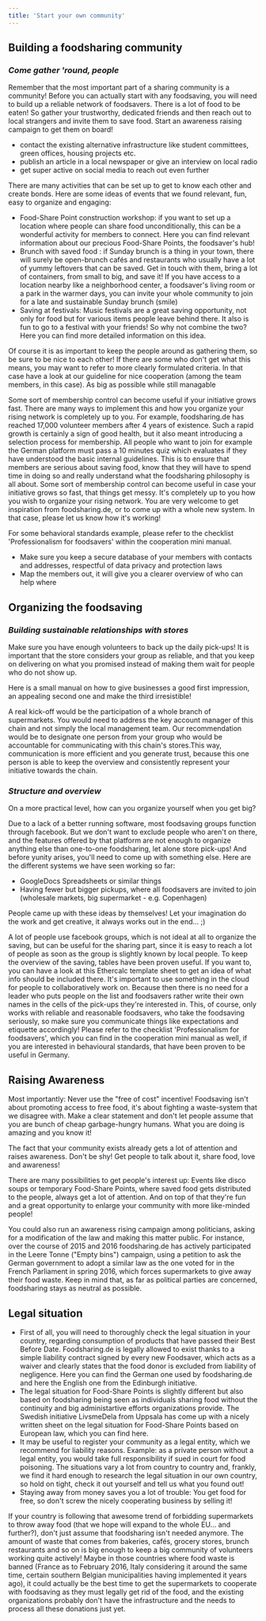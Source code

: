 ```yaml
---
title: 'Start your own community'
---
```


## Building a foodsharing community
### _Come gather 'round, people_

Remember that the most important part of a sharing community is a community! Before you can actually start with any foodsaving, you will need to build up a reliable network of foodsavers. There is a lot of food to be eaten! So gather your trustworthy, dedicated friends and then reach out to local strangers and invite them to save food. Start an awareness raising campaign to get them on board!

* contact the existing alternative infrastructure like student committees, green offices, housing projects etc.
* publish an article in a local newspaper or give an interview on local radio
* get super active on social media to reach out even further

There are many activities that can be set up to get to know each other and create bonds. Here are some ideas of events that we found relevant, fun, easy to organize and engaging:

* Food-Share Point construction workshop: if you want to set up a location where people can share food unconditionally, this can be a wonderful activity for members to connect. Here you can find relevant information about our precious Food-Share Points, the foodsaver's hub!
* Brunch with saved food : if Sunday brunch is a thing in your town, there will surely be open-brunch cafés and restaurants who usually have a lot of yummy leftovers that can be saved. Get in touch with them, bring a lot of containers, from small to big, and save it! If you have access to a location nearby like a neighborhood center, a foodsaver's living room or a park in the warmer days, you can invite your whole community to join for a late and sustainable Sunday brunch (smile)
* Saving at festivals: Music festivals are a great saving opportunity, not only for food but for various items people leave behind there. It also is fun to go to a festival with your friends! So why not combine the two? Here you can find more detailed information on this idea.

Of course it is as important to keep the people around as gathering them, so be sure to be nice to each other! If there are some who don't get what this means, you may want to refer to more clearly formulated criteria. In that case have a look at our guideline for nice cooperation (among the team members, in this case).
As big as possible while still managable

Some sort of membership control can become useful if your initiative grows fast. There are many ways to implement this and how you organize your rising network is completely up to you. For example, foodsharing.de has reached 17,000 volunteer members after 4 years of existence. Such a rapid growth is certainly a sign of good health, but it also meant introducing a selection process for membership. All people who want to join for example the German platform must pass a 10 minutes quiz which evaluates if they have understood the basic internal guidelines. This is to ensure that members are serious about saving food, know that they will have to spend time in doing so and really understand what the foodsharing philosophy is all about. Some sort of membership control can become useful in case your initiative grows so fast, that things get messy. It's completely up to you how you wish to organize your rising network. You are very welcome to get inspiration from foodsharing.de, or to come up with a whole new system. In that case, please let us know how it's working!

For some behavioral standards example, please refer to the checklist 'Professionalism for foodsavers' within the cooperation mini manual.

* Make sure you keep a secure database of your members with contacts and addresses, respectful of data privacy and protection laws
* Map the members out, it will give you a clearer overview of who can help where

## Organizing the foodsaving
### _Building sustainable relationships with stores_

Make sure you have enough volunteers to back up the daily pick-ups! It is important that the store considers your group as reliable, and that you keep on delivering on what you promised instead of making them wait for people who do not show up.

Here is a small manual on how to give businesses a good first impression, an appealing second one and make the third irresistible!

A real kick-off would be the participation of a whole branch of supermarkets. You would need to address the key account manager of this chain and not simply the local management team. Our recommendation would be to designate one person from your group who would be accountable for communicating with this chain's stores.This way, communication is more efficient and you generate trust, because this one person is able to keep the overview and consistently represent your initiative towards the chain.

### _Structure and overview_

On a more practical level, how can you organize yourself when you get big?

Due to a lack of a better running software, most foodsaving groups function through facebook. But we don't want to exclude people who aren't on there, and the features offered by that platform are not enough to organize anything else than one-to-one foodsharing, let alone store pick-ups! And before yunity arises, you'll need to come up with something else. Here are the different systems we have seen working so far:

* GoogleDocs Spreadsheets or similar things
* Having fewer but bigger pickups, where all foodsavers are invited to join (wholesale markets, big supermarket - e.g. Copenhagen)

People came up with these ideas by themselves! Let your imagination do the work and get creative, it always works out in the end... ;)

A lot of people use facebook groups, which is not ideal at all to organize the saving, but can be useful for the sharing part, since it is easy to reach a lot of people as soon as the group is slightly known by local people. To keep the overview of the saving, tables have been proven useful. If you want to, you can have a look at this Ethercalc template sheet to get an idea of what info should be included there. It's important to use something in the cloud for people to collaboratively work on. Because then there is no need for a leader who puts people on the list and foodsavers rather write their own names in the cells of the pick-ups they're interested in. This, of course, only works with reliable and reasonable foodsavers, who take the foodsaving seriously, so make sure you communicate things like expectations and etiquette accordingly! Please refer to the checklist 'Professionalism for foodsavers', which you can find in the cooperation mini manual as well, if you are interested in behavioural standards, that have been proven to be useful in Germany.

## Raising Awareness

Most importantly: Never use the "free of cost" incentive!
Foodsaving isn't about promoting access to free food, it's about fighting a waste-system that we disagree with.
Make a clear statement and don't let people assume that you are bunch of cheap garbage-hungry humans.
What you are doing is amazing and you know it!

The fact that your community exists already gets a lot of attention and raises awareness. Don't be shy! Get people to talk about it, share food, love and awareness!

There are many possibilities to get people's interest up: Events like disco soups or temporary Food-Share Points, where saved food gets distributed to the people, always get a lot of attention. And on top of that they're fun and a great opportunity to enlarge your community with more like-minded people!

You could also run an awareness rising campaign among politicians, asking for a modification of the law and making this matter public.
For instance, over the course of 2015 and 2016 foodsharing.de has actively participated in the Leere Tonne ("Empty bins") campaign, using a petition to ask the German government to adopt a similar law as the one voted for in the French Parliament in spring 2016, which forces supermarkets to give away their food waste.
Keep in mind that, as far as political parties are concerned, foodsharing stays as neutral as possible.

## Legal situation

* First of all, you will need to thoroughly check the legal situation in your country, regarding consumption of products that have passed their Best Before Date. Foodsharing.de is legally allowed to exist thanks to a simple liability contract signed by every new Foodsaver, which acts as a waiver and clearly states that the food donor is excluded from liability of negligence. Here you can find the German one used by foodsharing.de and here the English one from the Edinburgh initiative.
* The legal situation for Food-Share Points is slightly different but also based on foodsharing being seen as individuals sharing food without the continuity and big administartive efforts organizations provide. The Swedish initiative LivsmeDela from Uppsala has come up with a nicely written sheet on the legal situation for Food-Share Points based on European law, which you can find here.
* It may be useful to register your community as a legal entity, which we recommend for liability reasons. Example: as a private person without a legal entity, you would take full responsibility if sued in court for food poisoning. The situations vary a lot from country to country and, frankly, we find it hard enough to research the legal situation in our own country, so hold on tight, check it out yourself and tell us what you found out!
* Staying away from money saves you a lot of trouble: You get food for free, so don't screw the nicely cooperating business by selling it!

If your country is following that awesome trend of forbidding supermarkets to throw away food (that we hope will expand to the whole EU... and further?), don't just assume that foodsharing isn't needed anymore. The amount of waste that comes from bakeries, cafés, grocery stores, brunch restaurants and so on is big enough to keep a big community of volunteers working quite actively! Maybe in those countries where food waste is banned (France as to February 2016, Italy considering it around the same time, certain southern Belgian municipalities having implemented it years ago), it could actually be the best time to get the supermarkets to cooperate with foodsaving as they must legally get rid of the food, and the existing organizations probably don't have the infrastructure and the needs to process all these donations just yet.